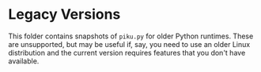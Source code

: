 # Legacy Versions

This folder contains snapshots of `piku.py` for older Python runtimes. These are unsupported, but may be useful if, say, you need to use an older Linux distribution and the current version requires features that you don't have available.

